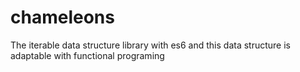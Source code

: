 # chameleons

The iterable data structure library with es6
and this data structure is adaptable with functional programing

